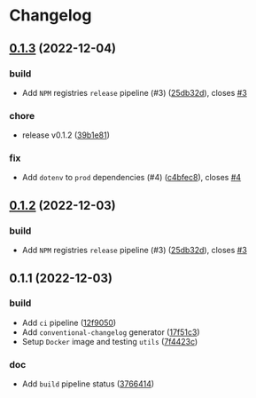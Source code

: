 # Changelog

## [0.1.3](https://github.com/humamaboalraja/cli-ai/compare/0.1.1...0.1.3) (2022-12-04)


### build

* Add `NPM` registries `release` pipeline (#3) ([25db32d](https://github.com/humamaboalraja/cli-ai/commit/25db32de62481e5457577125716b71354932d5ac)), closes [#3](https://github.com/humamaboalraja/cli-ai/issues/3)

### chore

* release v0.1.2 ([39b1e81](https://github.com/humamaboalraja/cli-ai/commit/39b1e814bd168906f70e71d2dd15854337007c16))

### fix

* Add `dotenv` to `prod` dependencies (#4) ([c4bfec8](https://github.com/humamaboalraja/cli-ai/commit/c4bfec8916f6f8c1311a510a305ce51c72488b02)), closes [#4](https://github.com/humamaboalraja/cli-ai/issues/4)

## [0.1.2](https://github.com/humamaboalraja/cli-ai/compare/0.1.1...0.1.2) (2022-12-03)


### build

* Add `NPM` registries `release` pipeline (#3) ([25db32d](https://github.com/humamaboalraja/cli-ai/commit/25db32de62481e5457577125716b71354932d5ac)), closes [#3](https://github.com/humamaboalraja/cli-ai/issues/3)

## 0.1.1 (2022-12-03)


### build

* Add `ci` pipeline ([12f9050](https://github.com/humamaboalraja/cli-ai/commit/12f905047499e164cb7eaea09df32d5870ae700d))
* Add `conventional-changelog` generator ([17f51c3](https://github.com/humamaboalraja/cli-ai/commit/17f51c39cd9faace6f5b1856c15154a336dcc8fa))
* Setup `Docker` image and testing `utils` ([7f4423c](https://github.com/humamaboalraja/cli-ai/commit/7f4423c4d8f3601c716ead37b84eb4c4b16e9ec5))

### doc

* Add `build` pipeline status ([3766414](https://github.com/humamaboalraja/cli-ai/commit/37664148f01190203a86386c38355957d46eccff))